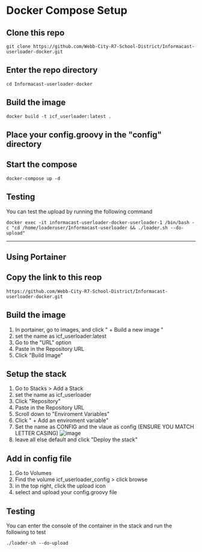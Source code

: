 # Docker Compose Setup

## Clone this repo
  ```
  git clone https://github.com/Webb-City-R7-School-District/Informacast-userloader-docker.git
```

## Enter the repo directory
```
cd Informacast-userloader-docker
```

## Build the image
```
docker build -t icf_userloader:latest .
```


## Place your config.groovy in the "config" directory

## Start the compose
 ```
 docker-compose up -d
 ```

## Testing
You can test the upload by running the following command
```
docker exec -it informacast-userloader-docker-userloader-1 /bin/bash -c "cd /home/loaderuser/Informacast-userloader && ./loader.sh --do-upload"
```

---

## Using Portainer

## Copy the link to this reop
```
https://github.com/Webb-City-R7-School-District/Informacast-userloader-docker.git
```

## Build the image
1. In portainer, go to images, and click " + Build a new image "
2. set the name as icf_userloader:latest
3. Go to the "URL" option
4. Paste in the Repository URL
5. Click "Build Image"

## Setup the stack
1. Go to Stacks > Add a Stack
2. set the name as icf_userloader
3. Click "Repository"
4. Paste in the Repository URL
5. Scroll down to "Enviroment Variables"
6. Click " + Add an enviroment variable"
7. Set the name as CONFIG and the vlaue as config (ENSURE YOU MATCH LETTER CASING)
   ![image](https://github.com/user-attachments/assets/ced30846-679f-4724-ad6b-ec3841d6525a)
9. leave all else default and click "Deploy the stack"

## Add in config file
1. Go to Volumes
2. Find the volume icf_userloader_config > click browse
3. in the top right, click the upload icon
4. select and upload your config.groovy file

## Testing
You can enter the console of the container in the stack and run the following to test
```
./loader-sh --do-upload
```
